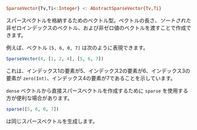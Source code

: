 ```julia
SparseVector{Tv,Ti<:Integer} <: AbstractSparseVector{Tv,Ti}
```

スパースベクトルを格納するためのベクトル型。ベクトルの長さ、*ソートされた* 非ゼロインデックスのベクトル、および非ゼロ値のベクトルを渡すことで作成できます。

例えば、ベクトル `[5, 6, 0, 7]` は次のように表現できます。

```julia
SparseVector(4, [1, 2, 4], [5, 6, 7])
```

これは、インデックス1の要素が5、インデックス2の要素が6、インデックス3の要素が `zero(Int)`、インデックス4の要素が7であることを示しています。

`dense` ベクトルから直接スパースベクトルを作成するために `sparse` を使用する方が便利な場合があります。

```julia
sparse([5, 6, 0, 7])
```

は同じスパースベクトルを生成します。
